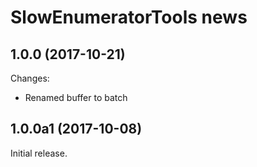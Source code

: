 # SlowEnumeratorTools news

## 1.0.0 (2017-10-21)

Changes:

* Renamed buffer to batch

## 1.0.0a1 (2017-10-08)

Initial release.
